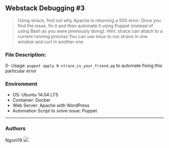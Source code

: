 ## Webstack Debugging #3
> Using strace, find out why Apache is returning a 500 error. Once you find the issue, fix it and then automate it using Puppet (instead of using Bash as you were previously doing).
> Hint: strace can attach to a current running process
You can use tmux to run strace in one window and curl in another one

### File Description:
0- Usage: ```puppet apply 0-strace_is_your_friend.pp``` to automate fixing this particular error

### Environment
* OS: Ubuntu 14.04 LTS
* Container: Docker
* Web Server: Apache with WordPress
* Automation Script to solve issue: Puppet
---
### Authors
Ngoni19 <a href = "https://wa.me/+263776264077"><img src="https://img.icons8.com/fluent/48/000000/whatsapp.png"></a>